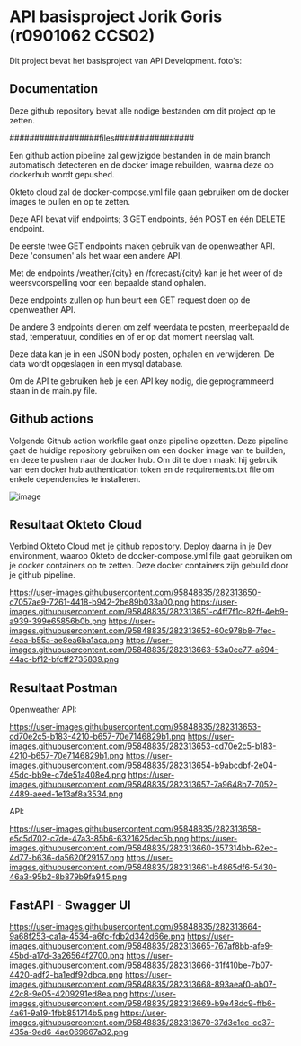 # API basisproject Jorik Goris (r0901062 CCS02)

Dit project bevat het basisproject van API Development.
foto's: 

## Documentation

Deze github repository bevat alle nodige bestanden om dit project op te zetten.

##################files################

Een github action pipeline zal gewijzigde bestanden in de main branch automatisch detecteren en de docker image rebuilden, waarna deze op dockerhub wordt gepushed.

Okteto cloud zal de docker-compose.yml file gaan gebruiken om de docker images te pullen en op te zetten.

Deze API bevat vijf endpoints; 3 GET endpoints, één POST en één DELETE endpoint. 

De eerste twee GET endpoints maken gebruik van de openweather API. Deze 'consumen' als het waar een andere API. 

Met de endpoints /weather/{city} en /forecast/{city} kan je het weer of de weersvoorspelling voor een bepaalde stand ophalen.

Deze endpoints zullen op hun beurt een GET request doen op de openweather API. 

De andere 3 endpoints dienen om zelf weerdata te posten, meerbepaald de stad, temperatuur, condities en of er op dat moment neerslag valt.

Deze data kan je in een JSON body posten, ophalen en verwijderen. De data wordt opgeslagen in een mysql database.

Om de API te gebruiken heb je een API key nodig, die geprogrammeerd staan in de main.py file.


## Github actions

Volgende Github action workfile gaat onze pipeline opzetten.
Deze pipeline gaat de huidige repository gebruiken om een docker image van te builden, en deze te pushen naar de docker hub. 
Om dit te doen maakt hij gebruik van een docker hub authentication token en de requirements.txt file om enkele dependencies te installeren.

![image](https://github.com/Jorik-Goris/apiproject01/assets/95848835/2cf8eaf6-483f-43a2-9a69-e889bb66b784)


## Resultaat Okteto Cloud
Verbind Okteto Cloud met je github repository.
Deploy daarna in je Dev environment, waarop Okteto de docker-compose.yml file gaat gebruiken om je docker containers op te zetten. Deze docker containers zijn gebuild door je github pipeline.

https://user-images.githubusercontent.com/95848835/282313650-c7057ae9-7261-4418-b942-2be89b033a00.png
https://user-images.githubusercontent.com/95848835/282313651-c4ff7f1c-82ff-4eb9-a939-399e65856b0b.png
https://user-images.githubusercontent.com/95848835/282313652-60c978b8-7fec-4eaa-b55a-ae8ea6ba1aca.png
https://user-images.githubusercontent.com/95848835/282313663-53a0ce77-a694-44ac-bf12-bfcff2735839.png


## Resultaat Postman

Openweather API:

https://user-images.githubusercontent.com/95848835/282313653-cd70e2c5-b183-4210-b657-70e7146829b1.png
https://user-images.githubusercontent.com/95848835/282313653-cd70e2c5-b183-4210-b657-70e7146829b1.png
https://user-images.githubusercontent.com/95848835/282313654-b9abcdbf-2e04-45dc-bb9e-c7de51a408e4.png
https://user-images.githubusercontent.com/95848835/282313657-7a9648b7-7052-4489-aeed-1e13af8a3534.png


API:

https://user-images.githubusercontent.com/95848835/282313658-e5c5d702-c7de-47a3-85b6-6321625dec5b.png
https://user-images.githubusercontent.com/95848835/282313660-357314bb-62ec-4d77-b636-da5620f29157.png
https://user-images.githubusercontent.com/95848835/282313661-b4865df6-5430-46a3-95b2-8b879b9fa945.png

## FastAPI - Swagger UI
https://user-images.githubusercontent.com/95848835/282313664-9a68f253-ca1a-4534-a6fc-fdb2d342d66e.png
https://user-images.githubusercontent.com/95848835/282313665-767af8bb-afe9-45bd-a17d-3a26564f2700.png
https://user-images.githubusercontent.com/95848835/282313666-31f410be-7b07-4420-adf2-ba1edf92dbca.png
https://user-images.githubusercontent.com/95848835/282313668-893aeaf0-ab07-42c8-9e05-4209291ed8ea.png
https://user-images.githubusercontent.com/95848835/282313669-b9e48dc9-ffb6-4a61-9a19-1fbb851714b5.png
https://user-images.githubusercontent.com/95848835/282313670-37d3e1cc-cc37-435a-9ed6-4ae069667a32.png
